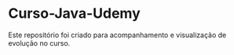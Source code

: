 # Curso-Java-Udemy
 Este repositório foi criado para acompanhamento e visualização de evolução no curso.
